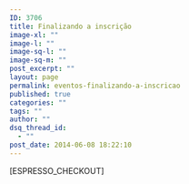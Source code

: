 ```yaml
---
ID: 3706
title: Finalizando a inscrição
image-xl: ""
image-l: ""
image-sq-l: ""
image-sq-m: ""
post_excerpt: ""
layout: page
permalink: eventos-finalizando-a-inscricao
published: true
categories: ""
tags: ""
author: ""
dsq_thread_id:
  - ""
post_date: 2014-06-08 18:22:10
---
```

[ESPRESSO_CHECKOUT]